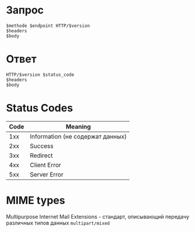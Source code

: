 # Запрос
```
$methode $endpoint HTTP/$version
$headers
$body
```
# Ответ
```
HTTP/$version $status_code
$headers
$body
```

# Status Codes

Code | Meaning
:-- | ---
1xx | Information (не содержат данных)
2xx | Success
3xx | Redirect
4xx | Client Error
5xx | Server Error

# MIME types
Multipurpose Internet Mail Extensions - стандарт, описывающий передачу различных типов данных `multipart/mixed`
